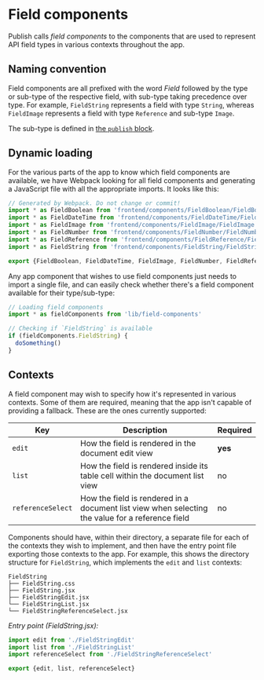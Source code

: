 # Field components

Publish calls *field components* to the components that are used to represent API field types in various contexts throughout the app. 

## Naming convention

Field components are all prefixed with the word *Field* followed by the type or sub-type of the respective field, with sub-type taking precedence over type. For example, `FieldString` represents a field with type `String`, whereas `FieldImage` represents a field with type `Reference` and sub-type `Image`.

The sub-type is defined in [the `publish` block](#publish-specific-fields.md).

## Dynamic loading

For the various parts of the app to know which field components are available, we have Webpack looking for all field components and generating a JavaScript file with all the appropriate imports. It looks like this:

```js
// Generated by Webpack. Do not change or commit!
import * as FieldBoolean from 'frontend/components/FieldBoolean/FieldBoolean'
import * as FieldDateTime from 'frontend/components/FieldDateTime/FieldDateTime'
import * as FieldImage from 'frontend/components/FieldImage/FieldImage'
import * as FieldNumber from 'frontend/components/FieldNumber/FieldNumber'
import * as FieldReference from 'frontend/components/FieldReference/FieldReference'
import * as FieldString from 'frontend/components/FieldString/FieldString'

export {FieldBoolean, FieldDateTime, FieldImage, FieldNumber, FieldReference, FieldString}
```

Any app component that wishes to use field components just needs to import a single file, and can easily check whether there's a field component available for their type/sub-type:

```js
// Loading field components
import * as fieldComponents from 'lib/field-components'

// Checking if `FieldString` is available
if (fieldComponents.FieldString) {
  doSomething()
}
```

## Contexts

A field component may wish to specify how it's represented in various contexts. Some of them are required, meaning that the app isn't capable of providing a fallback. These are the ones currently supported:

| Key  | Description                                                                      | Required |
|------|----------------------------------------------------------------------------------|----------|
| `edit` | How the field is rendered in the document edit view                           | **yes**  |
| `list` | How the field is rendered inside its table cell within the document list view | no       |
| `referenceSelect` | How the field is rendered in a document list view when selecting the value for a reference field | no       |

Components should have, within their directory, a separate file for each of the contexts they wish to implement, and then have the entry point file exporting those contexts to the app. For example, this shows the directory structure for `FieldString`, which implements the `edit` and `list` contexts:

```
FieldString
├── FieldString.css
├── FieldString.jsx
├── FieldStringEdit.jsx
└── FieldStringList.jsx
└── FieldStringReferenceSelect.jsx
```

*Entry point (FieldString.jsx):*

```js
import edit from './FieldStringEdit'
import list from './FieldStringList'
import referenceSelect from './FieldStringReferenceSelect'

export {edit, list, referenceSelect}
```